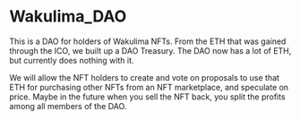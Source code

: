 # Wakulima_DAO
This is a DAO for holders of Wakulima NFTs. 
From the ETH that was gained through the ICO, we built up a DAO Treasury. 
The DAO now has a lot of ETH, but currently does nothing with it.

We will allow the NFT holders to create and vote on proposals to use that ETH for purchasing other NFTs from an NFT marketplace, and speculate on price. 
Maybe in the future when you sell the NFT back, you split the profits among all members of the DAO.
